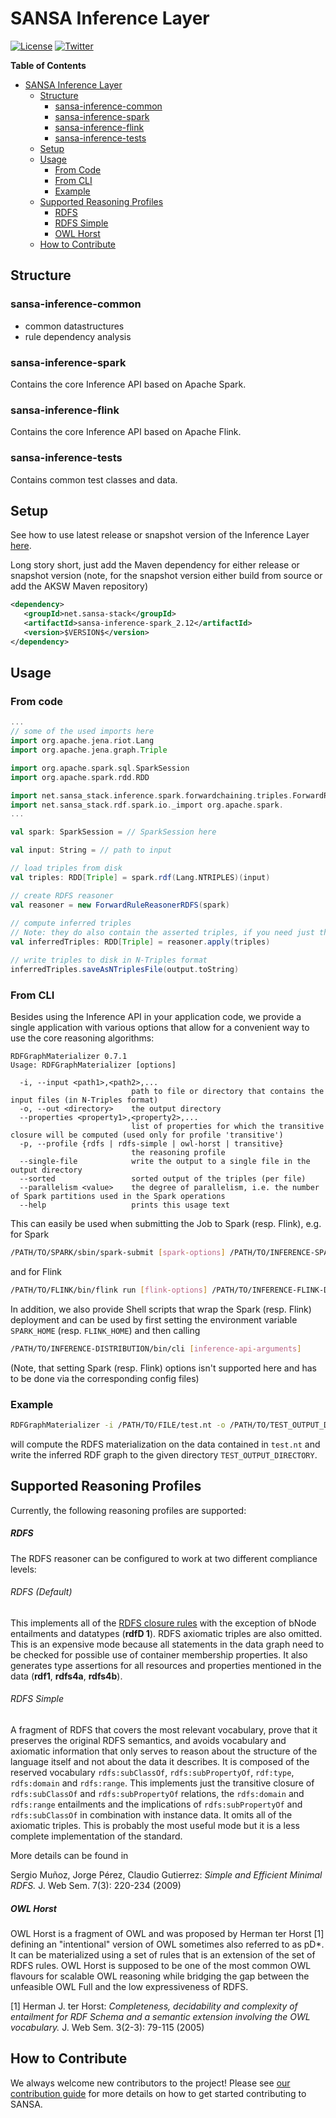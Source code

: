 

# SANSA Inference Layer
[![License](https://img.shields.io/badge/License-Apache%202.0-blue.svg)](https://opensource.org/licenses/Apache-2.0)
[![Twitter](https://img.shields.io/twitter/follow/SANSA_Stack.svg?style=social)](https://twitter.com/SANSA_Stack)

**Table of Contents**

- [SANSA Inference Layer](#)
	- [Structure](#structure)
		- [sansa-inference-common](#sansa-inference-common)
		- [sansa-inference-spark](#sansa-inference-spark)
		- [sansa-inference-flink](#sansa-inference-flink)
		- [sansa-inference-tests](#sansa-inference-tests)
	- [Setup](#setup)
	- [Usage](#usage)
		- [From Code](#from-code)
		- [From CLI](#from-cli)
		- [Example](#example)
	- [Supported Reasoning Profiles](#supported-reasoning-profiles)
		- [RDFS](#rdfs)
		- [RDFS Simple](#rdfs-simple)
		- [OWL Horst](#owl-horst)
  	- [How to Contribute](#how-to-contribute)


## Structure
### sansa-inference-common
* common datastructures
* rule dependency analysis 

### sansa-inference-spark
Contains the core Inference API based on Apache Spark.

### sansa-inference-flink
Contains the core Inference API based on Apache Flink.

### sansa-inference-tests
Contains common test classes and data.


## Setup

See how to use latest release or snapshot version of the Inference Layer [here](https://github.com/SANSA-Stack/SANSA-Stack).

Long story short, just add the Maven dependency for either release or snapshot version (note, for the snapshot version either build from source or add the AKSW Maven repository)
```xml
<dependency>
   <groupId>net.sansa-stack</groupId>
   <artifactId>sansa-inference-spark_2.12</artifactId>
   <version>$VERSION$</version>
</dependency>
```

## Usage

### From code


```scala
...
// some of the used imports here
import org.apache.jena.riot.Lang
import org.apache.jena.graph.Triple

import org.apache.spark.sql.SparkSession
import org.apache.spark.rdd.RDD

import net.sansa_stack.inference.spark.forwardchaining.triples.ForwardRuleReasonerRDFS
import net.sansa_stack.rdf.spark.io._import org.apache.spark.
...

val spark: SparkSession = // SparkSession here

val input: String = // path to input

// load triples from disk
val triples: RDD[Triple] = spark.rdf(Lang.NTRIPLES)(input)

// create RDFS reasoner
val reasoner = new ForwardRuleReasonerRDFS(spark)
    
// compute inferred triples
// Note: they do also contain the asserted triples, if you need just the inferred triples you have to compute the diff)
val inferredTriples: RDD[Triple] = reasoner.apply(triples)

// write triples to disk in N-Triples format
inferredTriples.saveAsNTriplesFile(output.toString)
```


### From CLI
Besides using the Inference API in your application code, we provide a single application with various options that allow for a convenient way to use the core reasoning algorithms:
```
RDFGraphMaterializer 0.7.1
Usage: RDFGraphMaterializer [options]

  -i, --input <path1>,<path2>,...
                           path to file or directory that contains the input files (in N-Triples format)
  -o, --out <directory>    the output directory
  --properties <property1>,<property2>,...
                           list of properties for which the transitive closure will be computed (used only for profile 'transitive')
  -p, --profile {rdfs | rdfs-simple | owl-horst | transitive}
                           the reasoning profile
  --single-file            write the output to a single file in the output directory
  --sorted                 sorted output of the triples (per file)
  --parallelism <value>    the degree of parallelism, i.e. the number of Spark partitions used in the Spark operations
  --help                   prints this usage text
```
This can easily be used when submitting the Job to Spark (resp. Flink), e.g. for Spark

```bash
/PATH/TO/SPARK/sbin/spark-submit [spark-options] /PATH/TO/INFERENCE-SPARK-DISTRIBUTION/FILE.jar [inference-api-arguments]
```

and for Flink

```bash
/PATH/TO/FLINK/bin/flink run [flink-options] /PATH/TO/INFERENCE-FLINK-DISTRIBUTION/FILE.jar [inference-api-arguments]
```

In addition, we also provide Shell scripts that wrap the Spark (resp. Flink) deployment and can be used by first
setting the environment variable `SPARK_HOME` (resp. `FLINK_HOME`) and then calling
```bash
/PATH/TO/INFERENCE-DISTRIBUTION/bin/cli [inference-api-arguments]
```
(Note, that setting Spark (resp. Flink) options isn't supported here and has to be done via the corresponding config files)

### Example

```bash
RDFGraphMaterializer -i /PATH/TO/FILE/test.nt -o /PATH/TO/TEST_OUTPUT_DIRECTORY/ -p rdfs
```
will compute the RDFS materialization on the data contained in `test.nt` and write the inferred RDF graph to the given directory `TEST_OUTPUT_DIRECTORY`.

## Supported Reasoning Profiles

Currently, the following reasoning profiles are supported:

##### RDFS
The RDFS reasoner can be configured to work at two different compliance levels: 

###### RDFS (Default)
This implements all of the [RDFS closure rules](https://www.w3.org/TR/rdf11-mt/#patterns-of-rdfs-entailment-informative) with the exception of bNode entailments and datatypes (**rdfD 1**). RDFS axiomatic triples are also omitted. This is an expensive mode because all statements in the data graph need to be checked for possible use of container membership properties. It also generates type assertions for all resources and properties mentioned in the data (**rdf1**, **rdfs4a**, **rdfs4b**).

###### RDFS Simple

A fragment of RDFS that covers the most relevant vocabulary, prove that it
preserves the original RDFS semantics, and avoids vocabulary and axiomatic
information that only serves to reason about the structure of the language
itself and not about the data it describes.
It is composed of the reserved vocabulary
`rdfs:subClassOf`, `rdfs:subPropertyOf`, `rdf:type`, `rdfs:domain` and `rdfs:range`.
This implements just the transitive closure of `rdfs:subClassOf` and `rdfs:subPropertyOf` relations, the `rdfs:domain` and `rdfs:range` entailments and the implications of `rdfs:subPropertyOf` and `rdfs:subClassOf` in combination with instance data. It omits all of the axiomatic triples. This is probably the most useful mode but it is a less complete implementation of the standard. 

More details can be found in

Sergio Muñoz, Jorge Pérez, Claudio Gutierrez:
    *Simple and Efficient Minimal RDFS.* J. Web Sem. 7(3): 220-234 (2009)
##### OWL Horst
OWL Horst is a fragment of OWL and was proposed by Herman ter Horst [1] defining an "intentional" version of OWL sometimes also referred to as pD\*. It can be materialized using a set of rules that is an extension of the set of RDFS rules. OWL Horst is supposed to be one of the most common OWL flavours for scalable OWL reasoning while bridging the gap between the unfeasible OWL Full and the low expressiveness of RDFS.

[1] Herman J. ter Horst:
*Completeness, decidability and complexity of entailment for RDF Schema and a semantic extension involving the OWL vocabulary.* J. Web Sem. 3(2-3): 79-115 (2005)

## How to Contribute
We always welcome new contributors to the project! Please see [our contribution guide](http://sansa-stack.net/contributing-to-sansa/) for more details on how to get started contributing to SANSA.

